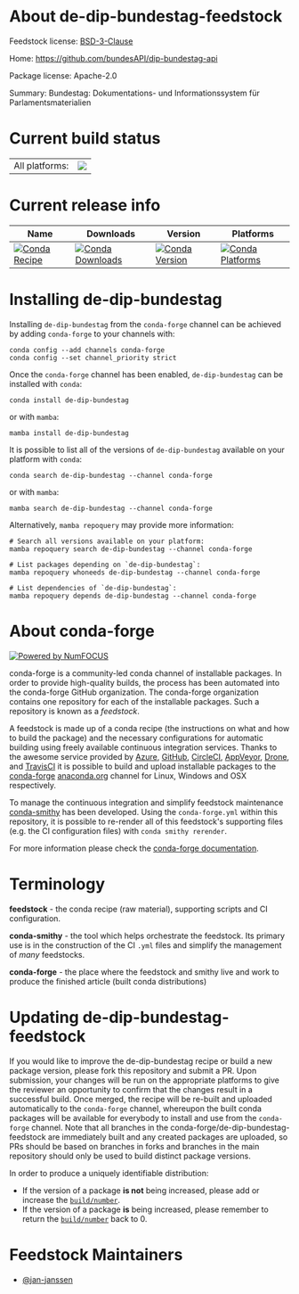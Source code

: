 About de-dip-bundestag-feedstock
================================

Feedstock license: [BSD-3-Clause](https://github.com/conda-forge/de-dip-bundestag-feedstock/blob/main/LICENSE.txt)

Home: https://github.com/bundesAPI/dip-bundestag-api

Package license: Apache-2.0

Summary: Bundestag: Dokumentations- und Informationssystem für Parlamentsmaterialien

Current build status
====================


<table><tr><td>All platforms:</td>
    <td>
      <a href="https://dev.azure.com/conda-forge/feedstock-builds/_build/latest?definitionId=17512&branchName=main">
        <img src="https://dev.azure.com/conda-forge/feedstock-builds/_apis/build/status/de-dip-bundestag-feedstock?branchName=main">
      </a>
    </td>
  </tr>
</table>

Current release info
====================

| Name | Downloads | Version | Platforms |
| --- | --- | --- | --- |
| [![Conda Recipe](https://img.shields.io/badge/recipe-de--dip--bundestag-green.svg)](https://anaconda.org/conda-forge/de-dip-bundestag) | [![Conda Downloads](https://img.shields.io/conda/dn/conda-forge/de-dip-bundestag.svg)](https://anaconda.org/conda-forge/de-dip-bundestag) | [![Conda Version](https://img.shields.io/conda/vn/conda-forge/de-dip-bundestag.svg)](https://anaconda.org/conda-forge/de-dip-bundestag) | [![Conda Platforms](https://img.shields.io/conda/pn/conda-forge/de-dip-bundestag.svg)](https://anaconda.org/conda-forge/de-dip-bundestag) |

Installing de-dip-bundestag
===========================

Installing `de-dip-bundestag` from the `conda-forge` channel can be achieved by adding `conda-forge` to your channels with:

```
conda config --add channels conda-forge
conda config --set channel_priority strict
```

Once the `conda-forge` channel has been enabled, `de-dip-bundestag` can be installed with `conda`:

```
conda install de-dip-bundestag
```

or with `mamba`:

```
mamba install de-dip-bundestag
```

It is possible to list all of the versions of `de-dip-bundestag` available on your platform with `conda`:

```
conda search de-dip-bundestag --channel conda-forge
```

or with `mamba`:

```
mamba search de-dip-bundestag --channel conda-forge
```

Alternatively, `mamba repoquery` may provide more information:

```
# Search all versions available on your platform:
mamba repoquery search de-dip-bundestag --channel conda-forge

# List packages depending on `de-dip-bundestag`:
mamba repoquery whoneeds de-dip-bundestag --channel conda-forge

# List dependencies of `de-dip-bundestag`:
mamba repoquery depends de-dip-bundestag --channel conda-forge
```


About conda-forge
=================

[![Powered by
NumFOCUS](https://img.shields.io/badge/powered%20by-NumFOCUS-orange.svg?style=flat&colorA=E1523D&colorB=007D8A)](https://numfocus.org)

conda-forge is a community-led conda channel of installable packages.
In order to provide high-quality builds, the process has been automated into the
conda-forge GitHub organization. The conda-forge organization contains one repository
for each of the installable packages. Such a repository is known as a *feedstock*.

A feedstock is made up of a conda recipe (the instructions on what and how to build
the package) and the necessary configurations for automatic building using freely
available continuous integration services. Thanks to the awesome service provided by
[Azure](https://azure.microsoft.com/en-us/services/devops/), [GitHub](https://github.com/),
[CircleCI](https://circleci.com/), [AppVeyor](https://www.appveyor.com/),
[Drone](https://cloud.drone.io/welcome), and [TravisCI](https://travis-ci.com/)
it is possible to build and upload installable packages to the
[conda-forge](https://anaconda.org/conda-forge) [anaconda.org](https://anaconda.org/)
channel for Linux, Windows and OSX respectively.

To manage the continuous integration and simplify feedstock maintenance
[conda-smithy](https://github.com/conda-forge/conda-smithy) has been developed.
Using the ``conda-forge.yml`` within this repository, it is possible to re-render all of
this feedstock's supporting files (e.g. the CI configuration files) with ``conda smithy rerender``.

For more information please check the [conda-forge documentation](https://conda-forge.org/docs/).

Terminology
===========

**feedstock** - the conda recipe (raw material), supporting scripts and CI configuration.

**conda-smithy** - the tool which helps orchestrate the feedstock.
                   Its primary use is in the construction of the CI ``.yml`` files
                   and simplify the management of *many* feedstocks.

**conda-forge** - the place where the feedstock and smithy live and work to
                  produce the finished article (built conda distributions)


Updating de-dip-bundestag-feedstock
===================================

If you would like to improve the de-dip-bundestag recipe or build a new
package version, please fork this repository and submit a PR. Upon submission,
your changes will be run on the appropriate platforms to give the reviewer an
opportunity to confirm that the changes result in a successful build. Once
merged, the recipe will be re-built and uploaded automatically to the
`conda-forge` channel, whereupon the built conda packages will be available for
everybody to install and use from the `conda-forge` channel.
Note that all branches in the conda-forge/de-dip-bundestag-feedstock are
immediately built and any created packages are uploaded, so PRs should be based
on branches in forks and branches in the main repository should only be used to
build distinct package versions.

In order to produce a uniquely identifiable distribution:
 * If the version of a package **is not** being increased, please add or increase
   the [``build/number``](https://docs.conda.io/projects/conda-build/en/latest/resources/define-metadata.html#build-number-and-string).
 * If the version of a package **is** being increased, please remember to return
   the [``build/number``](https://docs.conda.io/projects/conda-build/en/latest/resources/define-metadata.html#build-number-and-string)
   back to 0.

Feedstock Maintainers
=====================

* [@jan-janssen](https://github.com/jan-janssen/)

